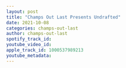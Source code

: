 ```yaml
---
layout: post
title: "Champs Out Last Presents Undrafted"
date: 2021-10-08
categories: champs-out-last
author: champs-out-last
spotify_track_id: 
youtube_video_id: 
apple_track_id: 1000537989213
youtube_metadata: 
---
```

